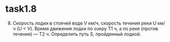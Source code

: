 # task1.8
8.	Скорость лодки в стоячей воде V км/ч, скорость течения реки U км/ч (U < V). Время движения лодки по озеру T1 ч, а по реке (против течения) — T2 ч. Определить путь S, пройденный лодкой. 
